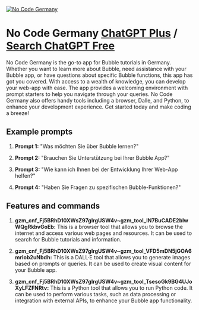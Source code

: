 
[![No Code Germany](https://files.oaiusercontent.com/file-uOyQWZFCAsWYpAvOhFfcEIM7?se=2123-10-17T10%3A12%3A10Z&sp=r&sv=2021-08-06&sr=b&rscc=max-age%3D31536000%2C%20immutable&rscd=attachment%3B%20filename%3DNoCodeGermany%2520Logo%25202022.png&sig=Ewzdgfj3f3wg5VrUoxMzecRJt8zwAhX1TJgYvEdiqic%3D)](https://chat.openai.com/g/g-f8huaAgZw-no-code-germany)

# No Code Germany [ChatGPT Plus](https://chat.openai.com/g/g-f8huaAgZw-no-code-germany) / [Search ChatGPT Free](https://gptcall.net/index.html#/?search=No%20Code%20Germany)

No Code Germany is the go-to app for Bubble tutorials in Germany. Whether you want to learn more about Bubble, need assistance with your Bubble app, or have questions about specific Bubble functions, this app has got you covered. With access to a wealth of knowledge, you can develop your web-app with ease. The app provides a welcoming environment with prompt starters to help you navigate through your queries. No Code Germany also offers handy tools including a browser, Dalle, and Python, to enhance your development experience. Get started today and make coding a breeze!

## Example prompts

1. **Prompt 1:** "Was möchten Sie über Bubble lernen?"

2. **Prompt 2:** "Brauchen Sie Unterstützung bei Ihrer Bubble App?"

3. **Prompt 3:** "Wie kann ich Ihnen bei der Entwicklung Ihrer Web-App helfen?"

4. **Prompt 4:** "Haben Sie Fragen zu spezifischen Bubble-Funktionen?"

## Features and commands

1. **gzm_cnf_Fj5BRhD10XWsZ97gIrgUSW4v~gzm_tool_lN7BuCADE2blwWQgRkbvGoEb:** This is a browser tool that allows you to browse the internet and access various web pages and resources. It can be used to search for Bubble tutorials and information.

2. **gzm_cnf_Fj5BRhD10XWsZ97gIrgUSW4v~gzm_tool_VFD5mDN5jGOA6mrIob2uNbdh:** This is a DALL·E tool that allows you to generate images based on prompts or queries. It can be used to create visual content for your Bubble app.

3. **gzm_cnf_Fj5BRhD10XWsZ97gIrgUSW4v~gzm_tool_TsesoGk9BG4UJoXyLFZFNRtv:** This is a Python tool that allows you to run Python code. It can be used to perform various tasks, such as data processing or integration with external APIs, to enhance your Bubble app functionality.



